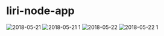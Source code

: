 # liri-node-app
![2018-05-21](https://user-images.githubusercontent.com/34281843/40374648-b6a5aa92-5da6-11e8-8c07-ca72d9a03e56.png)
![2018-05-21 1](https://user-images.githubusercontent.com/34281843/40374709-d29b076a-5da6-11e8-9b9a-61fcaaa55453.png)
![2018-05-22](https://user-images.githubusercontent.com/34281843/40374859-3d54ed6e-5da7-11e8-9442-165a2549cebb.png)
![2018-05-22 1](https://user-images.githubusercontent.com/34281843/40374963-886f4bbe-5da7-11e8-815f-8eeb97ebf3f8.png)
